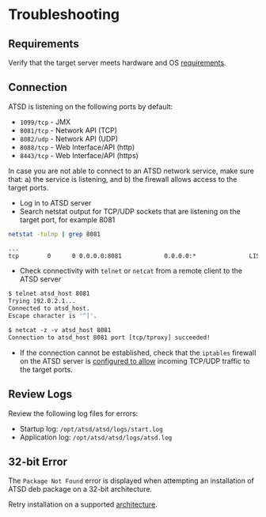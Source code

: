 # Troubleshooting

## Requirements

Verify that the target server meets hardware and OS [requirements](../administration/requirements.md).

## Connection

ATSD is listening on the following ports by default:

* `1099/tcp` - JMX
* `8081/tcp` - Network API (TCP)
* `8082/udp` - Network API (UDP)
* `8088/tcp` - Web Interface/API (http)
* `8443/tcp` - Web Interface/API (https)

In case you are not able to connect to an ATSD network service, make sure that: a) the service is listening, and b) the firewall allows access to the target ports.

* Log in to ATSD server
* Search netstat output for TCP/UDP sockets that are listening on the target port, for example 8081

```sh
netstat -tulnp | grep 8081
```

```txt
...
tcp        0      0 0.0.0.0:8081            0.0.0.0:*               LISTEN
```

* Check connectivity with `telnet` or `netcat` from a remote client to the ATSD server

```sh
$ telnet atsd_host 8081
Trying 192.0.2.1...
Connected to atsd_host.
Escape character is '^]'.
```

```txt
$ netcat -z -v atsd_host 8081
Connection to atsd_host 8081 port [tcp/tproxy] succeeded!
```

* If the connection cannot be established, check that the `iptables` firewall on the ATSD server is [configured to allow](firewall.md) incoming TCP/UDP traffic to the target ports.

## Review Logs

Review the following log files for errors:

* Startup log: `/opt/atsd/atsd/logs/start.log`
* Application log: `/opt/atsd/atsd/logs/atsd.log`

## 32-bit Error

The `Package Not Found` error is displayed when attempting an installation of ATSD deb package on a 32-bit architecture.

Retry installation on a supported [architecture](../administration/requirements.md).
